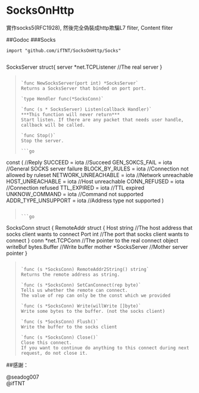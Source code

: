 SocksOnHttp
==========

實作socks5(RFC1928), 然後完全偽裝成http欺騙L7 fliter, Content fliter

##Godoc
###Socks

`import "github.com/ifTNT/SocksOnHttp/Socks"`  
>  
> ```go
SocksServer struct{
    server *net.TCPListener	//The real server
}
> ```
>  
> `func NewSocksServer(port int) *SocksServer`  
> Returns a SocksServer that binded on port port.  
>  
> `type Hendler func(*SocksConn)`  
>
> `func (s * SocksServer) Listen(callback Handler)`  
> ***This function will never return***  
> Start listen. If there are any packet that needs user handle, callback will be called.
>
> `func Stop()`  
> Stop the server.  
>  
> ```go
const ( //Reply
	SUCCEED             = iota //Succeed
	GEN_SOKCS_FAIL      = iota //General SOCKS server failure
	BLOCK_BY_RULES      = iota //Connection not allowed by ruleset
	NETWORK_UNREACHABLE = iota //Network unreachable
	HOST_UNREACHABLE    = iota //Host unreachable
	CONN_REFUSED        = iota //Connection refused
	TTL_EXPIRED         = iota //TTL expired
	UNKNOW_COMMAND      = iota //Command not supported
	ADDR_TYPE_UNSUPPORT = iota //Address type not supported
)
> ```  
>  
> ```go
SocksConn struct {
	RemoteAddr struct {
		Host string //The host address that socks client wants to connect
		Port int    //The port that socks client wants to connect
	}
	conn     *net.TCPConn   //The pointer to the real connect object
	writeBuf bytes.Buffer   //Write buffer
	mother   *SocksServer   //Mother server pointer
}
> ```  
>  
> `func (s *SocksConn) RemoteAddr2String() string`  
> Returns the remote address as string.  
>  
> `func (s *SocksConn) SetCanConnect(rep byte)`  
> Tells us whether the remote can connect.  
> The value of rep can only be the const which we provided  
>   
> `func (s *SocksConn) Write(willWrite []byte)`  
> Write some bytes to the buffer. (not the socks client)  
>  
> `func (s *SocksConn) Flush()`  
> Write the buffer to the socks client  
>   
> `func (s *SocksConn) Close()`  
> Close this connect.  
> If you want to continue do anything to this connect during next request, do not close it.

##感謝：

@seadog007  
@ifTNT